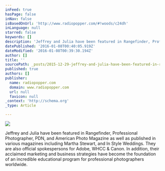 ```yaml
---
inFeed: true
hasPage: false
inNav: false
isBasedOnUrl: 'http://www.radiopopper.com/#!woods/c24dh'
inLanguage: null
starred: false
keywords: []
description: 'Jeffrey and Julia have been featured in Rangefinder, Professional Photographer, PDN, and American Photo Magazine as well as published in various magazines inclu'
datePublished: '2016-01-08T00:40:05.919Z'
dateModified: '2016-01-08T00:39:30.194Z'
author: []
title: ''
sourcePath: _posts/2015-12-29-jeffrey-and-julia-have-been-featured-in-rangefinder-profess.md
published: true
authors: []
publisher:
  name: radiopopper.com
  domain: www.radiopopper.com
  url: null
  favicon: null
_context: 'http://schema.org'
_type: Article

---
```

![](https://the-grid-user-content.s3-us-west-2.amazonaws.com/49655627-9b24-48b5-b18c-a55ad8c5409a.jpg)

Jeffrey and Julia have been featured in Rangefinder, Professional Photographer, PDN, and American Photo Magazine as well as published in various magazines including Martha Stewart, and In Style Weddings. They are also official spokespersons for Adobe, WHCC & Canon. In addition, their acclaimed marketing and business strategies have become the foundation of an incredible educational program for professional photographers worldwide.